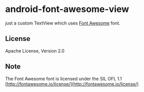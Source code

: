 # android-font-awesome-view
just a custom TextView which uses [Font Awesome](http://fontawesome.io/) font.

## License
Apache License, Version 2.0

## Note
The Font Awesome font is licensed under the SIL OFL 1.1 <br/>
[http://fontawesome.io/license/](http://fontawesome.io/license/)
